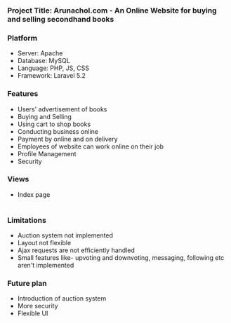 <html>
<body>
<h3>Project Title: Arunachol.com - An Online Website for buying and selling secondhand books</h3>
<h3>Platform</h3>
<ul>
<li>Server: Apache</li>
<li>Database: MySQL</li>
<li>Language: PHP, JS, CSS</li>
<li>Framework: Laravel 5.2</li>
</ul>

<h3>Features</h3>
<ul>
<li>Users' advertisement of books</li>
<li>Buying and Selling</li>
<li>Using cart to shop books</li>
<li>Conducting business online</li>
<li>Payment by online and on delivery</li>
<li>Employees of website can work online on their job</li>
<li>Profile Management</li>
<li>Security</li>
</ul>

<h3>Views</h3>
<ul>

<li>
Index page<br>
<img width="100%" height="3.5vw" src="http://i.imgur.com/UWioOpQ.jpg"></img>
</li>

</ul>

<h3>Limitations</h3>
<ul>
<li>Auction system not implemented</li>
<li>Layout not flexible</li>
<li>Ajax requests are not efficiently handled</li>
<li>Small features like- upvoting and downvoting, messaging, following etc aren't implemented</li>
</ul>


<h3>Future plan</h3>
<ul>
<li>Introduction of auction system</li>
<li>More security</li>
<li>Flexible UI</li>
</ul>


</body>
</html>
